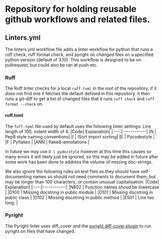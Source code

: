 # Repository for holding reusable github workflows and related files.
## Linters.yml
The linters.yml workflow file adds a linter workflow for python that runs a ruff check, ruff format check, and pyright on _changed_ files on a specified python version (default of 3.10). This workflow is designed to be on pullrequest, but could also be ran at push etc.
### Ruff
The Ruff linter checks for a local `ruff.toml` in the root of the repository, if it does not find one it fetches the default defined in this repository. It then runs a git-diff to get a list of changed files that it runs `ruff check` and `ruff format --check` on.
#### ruff.toml
The `fuff.toml` file used by default uses the following linter settings:
Line length of 100, indent width of 4.
|Code| Explanation|
|:---:|------------|
|N | Pep8 style naming conventions|
|I | ISort import sorting|
|E | Pycodestyle |
|F | Pyflakes |
|ANN | flake8-annotations |

In future we may use `D | pydocstyle` however at this time this causes so many errors it will likely just be ignored, so this may be added in future after some work has been done to address the volume of missing doc-strings.

We also ignore the following  rules on test files as they should have self-documenting names so should not need comments to document them, but may be longer than 100 characters, or contain unusual capitalisation:
|Code| Explanation|
|:---:|------------|
|N802 | Function names shoud be lowercase |
|D100 | Missing docstring in public module |
|D101 | Missing docstring in public class |
|D102 | Missing docstring in public method |
|E501 | Line too long. |

### Pyright
The Pyright linter uses diff_cover and the [pyright diff-cover plugin](https://github.com/DiamondLightSource/pyright_diff_quality_plugin) to run pyright on files that have changed.
